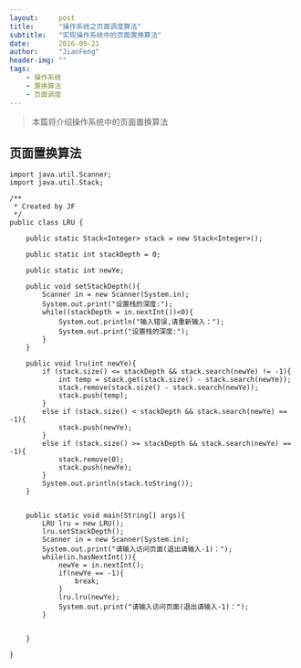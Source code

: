 ```yaml
---
layout:     post
title:      "操作系统之页面调度算法"
subtitle:   "实现操作系统中的页面置换算法"
date:       2016-09-21 
author:     "JianFeng"
header-img: ""
tags:
    - 操作系统
    - 置换算法
    - 页面调度
---
```


>本篇将介绍操作系统中的页面置换算法

## 页面置换算法


	import java.util.Scanner;
	import java.util.Stack;
	
	/**
	 * Created by JF 
	 */
	public class LRU {
	
	    public static Stack<Integer> stack = new Stack<Integer>();
	
	    public static int stackDepth = 0;
	
	    public static int newYe;
	
	    public void setStackDepth(){
	        Scanner in = new Scanner(System.in);
	        System.out.print("设置栈的深度:");
	        while((stackDepth = in.nextInt())<0){
	            System.out.println("输入错误,请重新输入：");
	            System.out.print("设置栈的深度:");
	        }
	    }
	
	    public void lru(int newYe){
	        if (stack.size() <= stackDepth && stack.search(newYe) != -1){
	            int temp = stack.get(stack.size() - stack.search(newYe));
	            stack.remove(stack.size() - stack.search(newYe));
	            stack.push(temp);
	        }
	        else if (stack.size() < stackDepth && stack.search(newYe) == -1){
	            stack.push(newYe);
	        }
	        else if (stack.size() >= stackDepth && stack.search(newYe) == -1){
	            stack.remove(0);
	            stack.push(newYe);
	        }
	        System.out.println(stack.toString());
	    }
	
	
	    public static void main(String[] args){
	        LRU lru = new LRU();
	        lru.setStackDepth();
	        Scanner in = new Scanner(System.in);
	        System.out.print("请输入访问页面(退出请输入-1)：");
	        while(in.hasNextInt()){
	            newYe = in.nextInt();
	            if(newYe == -1){
	                break;
	            }
	            lru.lru(newYe);
	            System.out.print("请输入访问页面(退出请输入-1)：");
	        }
	
	
	    }
	
	}
